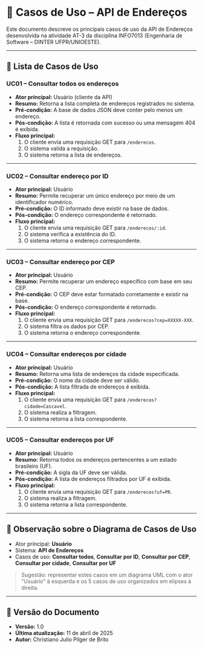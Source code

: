 # 🎯 Casos de Uso – API de Endereços

Este documento descreve os principais casos de uso da API de Endereços desenvolvida na atividade AT-3 da disciplina INFO7013 (Engenharia de Software – DINTER UFPR/UNIOESTE).

---

## 🧾 Lista de Casos de Uso

### UC01 – Consultar todos os endereços

- **Ator principal:** Usuário (cliente da API)
- **Resumo:** Retorna a lista completa de endereços registrados no sistema.
- **Pré-condição:** A base de dados JSON deve conter pelo menos um endereço.
- **Pós-condição:** A lista é retornada com sucesso ou uma mensagem 404 é exibida.
- **Fluxo principal:**
  1. O cliente envia uma requisição GET para `/enderecos`.
  2. O sistema valida a requisição.
  3. O sistema retorna a lista de endereços.

---

### UC02 – Consultar endereço por ID

- **Ator principal:** Usuário
- **Resumo:** Permite recuperar um único endereço por meio de um identificador numérico.
- **Pré-condição:** O ID informado deve existir na base de dados.
- **Pós-condição:** O endereço correspondente é retornado.
- **Fluxo principal:**
  1. O cliente envia uma requisição GET para `/enderecos/:id`.
  2. O sistema verifica a existência do ID.
  3. O sistema retorna o endereço correspondente.

---

### UC03 – Consultar endereço por CEP

- **Ator principal:** Usuário
- **Resumo:** Permite recuperar um endereço específico com base em seu CEP.
- **Pré-condição:** O CEP deve estar formatado corretamente e existir na base.
- **Pós-condição:** O endereço correspondente é retornado.
- **Fluxo principal:**
  1. O cliente envia uma requisição GET para `/enderecos?cep=XXXXX-XXX`.
  2. O sistema filtra os dados por CEP.
  3. O sistema retorna o endereço correspondente.

---

### UC04 – Consultar endereços por cidade

- **Ator principal:** Usuário
- **Resumo:** Retorna uma lista de endereços da cidade especificada.
- **Pré-condição:** O nome da cidade deve ser válido.
- **Pós-condição:** A lista filtrada de endereços é exibida.
- **Fluxo principal:**
  1. O cliente envia uma requisição GET para `/enderecos?cidade=Cascavel`.
  2. O sistema realiza a filtragem.
  3. O sistema retorna a lista correspondente.

---

### UC05 – Consultar endereços por UF

- **Ator principal:** Usuário
- **Resumo:** Retorna todos os endereços pertencentes a um estado brasileiro (UF).
- **Pré-condição:** A sigla da UF deve ser válida.
- **Pós-condição:** A lista de endereços filtrados por UF é exibida.
- **Fluxo principal:**
  1. O cliente envia uma requisição GET para `/enderecos?uf=PR`.
  2. O sistema realiza a filtragem.
  3. O sistema retorna a lista correspondente.

---

## 📌 Observação sobre o Diagrama de Casos de Uso

- Ator principal: **Usuário**
- Sistema: **API de Endereços**
- Casos de uso: **Consultar todos**, **Consultar por ID**, **Consultar por CEP**, **Consultar por cidade**, **Consultar por UF**

> Sugestão: representar estes casos em um diagrama UML com o ator "Usuário" à esquerda e os 5 casos de uso organizados em elipses à direita.

---

## 📁 Versão do Documento

- **Versão:** 1.0  
- **Última atualização:** 11 de abril de 2025  
- **Autor:** Christiano Julio Pilger de Brito
